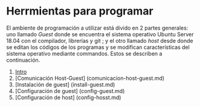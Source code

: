 # Herrmientas para programar

El ambiente de programación a utilizar está divido en 2 partes generales: uno llamado _Guest_ donde se encuentra el sistema operativo Ubuntu Server 18.04 con el compilador, librerías y git ; y el otro llamado _host_ desde donde se editan los códigos de los programas y se modifican características del sistema operativo mediante commandos. Estos se describen a continuación.

1. [Intro](Introducción.md)
2. [Comunicación Host-Guest] (comunicacion-host-guest.md)
3. [Instalación de guest] (install-guest.md)
4. [Configuración de guest] (config-guest.md)
5. [Configuración de host] (config-hosst.md)

